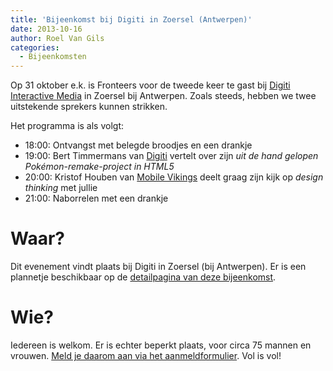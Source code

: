 ```yaml
---
title: 'Bijeenkomst bij Digiti in Zoersel (Antwerpen)'
date: 2013-10-16
author: Roel Van Gils
categories:
  - Bijeenkomsten
---
```


Op 31 oktober e.k. is Fronteers voor de tweede keer te gast bij [Digiti Interactive Media](http://www.digiti.be/) in Zoersel bij Antwerpen. Zoals steeds, hebben we twee uitstekende sprekers kunnen strikken.

Het programma is als volgt:

- 18:00: Ontvangst met belegde broodjes en een drankje
- 19:00: Bert Timmermans van [Digiti](http://www.digiti.be/) vertelt over zijn _uit de hand gelopen Pokémon-remake-project in HTML5_
- 20:00: Kristof Houben van [Mobile Vikings](https://mobilevikings.com/) deelt graag zijn kijk op _design thinking_ met jullie
- 21:00: Naborrelen met een drankje

# Waar?

Dit evenement vindt plaats bij Digiti in Zoersel (bij Antwerpen). Er is een plannetje beschikbaar op de [detailpagina van deze bijeenkomst](/bijeenkomsten/2013/bijeenkomst-bij-digiti-op-31-oktober).

# Wie?

Iedereen is welkom. Er is echter beperkt plaats, voor circa 75 mannen en vrouwen. [Meld je daarom aan via het aanmeldformulier](/bijeenkomsten/2013/digiti). Vol is vol!
